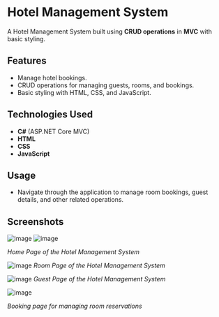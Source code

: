 # Hotel Management System

A Hotel Management System built using **CRUD operations** in **MVC** with basic styling.

## Features
- Manage hotel bookings.
- CRUD operations for managing guests, rooms, and bookings.
- Basic styling with HTML, CSS, and JavaScript.

## Technologies Used
- **C#** (ASP.NET Core MVC)
- **HTML**
- **CSS**
- **JavaScript**

## Usage
- Navigate through the application to manage room bookings, guest details, and other related operations.

## Screenshots
![image](https://github.com/user-attachments/assets/585fd52f-04eb-4d95-9a69-1ec138100d92)
![image](https://github.com/user-attachments/assets/b96ec656-fdf7-4733-8130-acd862d59a94)

*Home Page of the Hotel Management System*

![image](https://github.com/user-attachments/assets/a4c7d071-b736-4990-9bbf-96994ab52101)
*Room Page of the Hotel Management System*

![image](https://github.com/user-attachments/assets/6eeedf21-7571-478b-8b91-b6aba6a83e25)
*Guest Page of the Hotel Management System*

![image](https://github.com/user-attachments/assets/9e9054d8-2162-45bd-8caf-9fe42b40d090)

*Booking page for managing room reservations*



